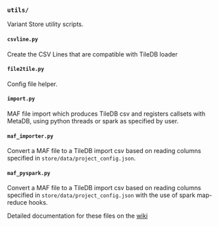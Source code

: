 ### `utils/`

Variant Store utility scripts. 

#### `csvline.py` 
Create the CSV Lines that are compatible with TileDB loader 


#### `file2tile.py`
Config file helper.

#### `import.py`
MAF file import which produces TileDB csv and registers callsets with MetaDB, using python threads or spark as specified by user.

#### `maf_importer.py`
Convert a MAF file to a TileDB import csv based on reading columns specified in `store/data/project_config.json`.

#### `maf_pyspark.py`
Convert a MAF file to a TileDB import csv based on reading columns specified in `store/data/project_config.json` with the use of spark map-reduce hooks. 

Detailed documentation for these files on the [wiki](https://github.com/Intel-HSS/store/wiki/MAF-to-Tile-CSV-Design)
 
